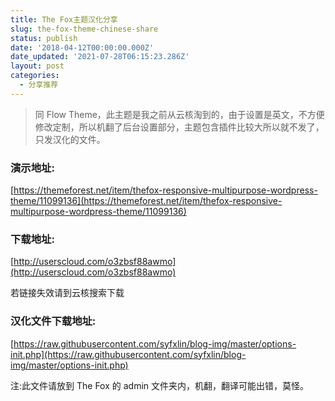 ```yaml
---
title: The Fox主题汉化分享
slug: the-fox-theme-chinese-share
status: publish
date: '2018-04-12T00:00:00.000Z'
date_updated: '2021-07-28T06:15:23.286Z'
layout: post
categories:
  - 分享推荐
---
```

> 同 Flow Theme，此主题是我之前从云核淘到的，由于设置是英文，不方便修改定制，所以机翻了后台设置部分，主题包含插件比较大所以就不发了，只发汉化的文件。

### 演示地址:

[https://themeforest.net/item/thefox-responsive-multipurpose-wordpress-theme/11099136](https://themeforest.net/item/thefox-responsive-multipurpose-wordpress-theme/11099136)

### 下载地址:

[http://userscloud.com/o3zbsf88awmo](http://userscloud.com/o3zbsf88awmo)

若链接失效请到云核搜索下载

### 汉化文件下载地址:

[https://raw.githubusercontent.com/syfxlin/blog-img/master/options-init.php](https://raw.githubusercontent.com/syfxlin/blog-img/master/options-init.php)

注:此文件请放到 The Fox 的 admin 文件夹内，机翻，翻译可能出错，莫怪。
